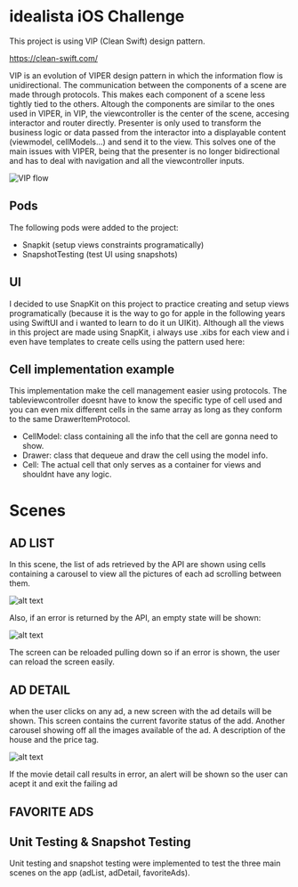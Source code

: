 #  idealista iOS Challenge

This project is using VIP (Clean Swift) design pattern. 

https://clean-swift.com/

VIP is an evolution of VIPER design pattern in which the information flow is unidirectional.
The communication between the components of a scene are made through protocols. This makes each component of a scene less tightly tied to the others. Altough the components are similar to the ones used in VIPER, in VIP, the viewcontroller is the center of the scene, accesing interactor and router directly. Presenter is only used to transform the business logic or data passed from the interactor into a displayable content (viewmodel, cellModels...) and send it to the view. This solves one of the main issues with VIPER, being that the presenter is no longer bidirectional and has to deal with navigation and all the viewcontroller inputs. 

![VIP flow](https://miro.medium.com/max/700/0*Q2qPUtCiefnnjdVI)

## Pods

The following pods were added to the project:

- Snapkit  (setup views constraints programatically)
- SnapshotTesting (test UI using snapshots)

## UI 

I decided to use SnapKit on this project to practice creating and setup views programatically (because it is the way to go for apple in the following years using SwiftUI and i wanted to learn to do it un UIKit). Although all the views in this project are made using SnapKit, i always use .xibs for each view and i even have templates to create cells using the pattern used here: 

## Cell implementation example

This implementation make the cell management easier using protocols. The tableviewcontroller doesnt have to know the specific type of cell used and you can even mix different cells in the same array as long as they conform to the same DrawerItemProtocol.

- CellModel: class containing all the info that the cell are gonna need to show.
- Drawer: class that dequeue and draw the cell using the model info.
- Cell: The actual cell that only serves as a container for views and shouldnt have any logic.

# Scenes

## AD LIST 
In this scene, the list of ads retrieved by the API are shown using cells containing a carousel to view all the pictures of each ad scrolling between them.

![alt text](https://i.imgur.com/YNbIf5u.png)

Also, if an error is returned by the API, an empty state will be shown:

![alt text](https://i.imgur.com/YIRX8HA.png)

The screen can be reloaded pulling down so if an error is shown, the user can reload the screen easily.

## AD DETAIL
when the user clicks on any ad, a new screen with the ad details will be shown. This screen contains the current favorite status of the add. Another carousel showing off all the images available of the ad. A description of the house and the price tag.

![alt text](https://i.imgur.com/Gju3J7p.png)

If the movie detail call results in error, an alert will be shown so the user can acept it and exit the failing ad

## FAVORITE ADS 

## Unit Testing & Snapshot Testing

Unit testing and snapshot testing were implemented to test the three main scenes on the app (adList, adDetail, favoriteAds).

